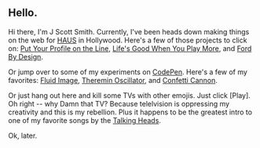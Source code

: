## Hello.

Hi there, I'm J Scott Smith. Currently, I've been heads down making things on the web for [HAUS](https://madeinhaus.com) in Hollywood. Here's a few of those projects to click on: [Put Your Profile on the Line](https://madeinhaus.com/work/nfl-pypotl), [Life's Good When You Play More](https://madeinhaus.com/work/lg-g5), and [Ford By Design](https://madeinhaus.com/work/fordooh).

Or jump over to some of my experiments on [CodePen](https://codepen.io/jscottsmith/). Here's a few of my favorites: [Fluid Image](https://codepen.io/jscottsmith/pen/NgVapp), [Theremin Oscillator](https://codepen.io/jscottsmith/pen/dRBOzE), and [Confetti Cannon](https://codepen.io/jscottsmith/pen/VjPaLO).

Or just hang out here and kill some TVs with other emojis. Just click [Play]. Oh right -- why Damn that TV? Because telelvision is oppressing my creativity and this is my rebellion. Plus it happens to be the greatest intro to one of my favorite songs by the [Talking Heads](LINK).

Ok, later.
